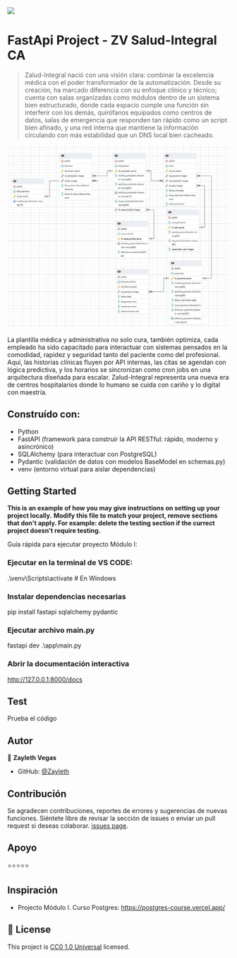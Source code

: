 ![](https://img.shields.io/badge/Uneweb-blue)

# FastApi Project - ZV Salud-Integral CA 

> Zalud-Integral nació con una visión clara: combinar la excelencia médica con el poder transformador de la automatización. Desde su creación, ha marcado diferencia con su enfoque clínico y técnico; cuenta con salas organizadas como módulos dentro de un sistema bien estructurado, donde cada espacio cumple una función sin interferir con los demás, quirófanos equipados como centros de datos, salas de emergencia que responden tan rápido como un script bien afinado, y una red interna que mantiene la información circulando con más estabilidad que un DNS local bien cacheado.

![screenshot](./cap_bd.JPG)

La plantilla médica y administrativa no solo cura, también optimiza, cada empleado ha sido capacitado para interactuar con sistemas pensados en la comodidad, rapidez y seguridad tanto del paciente como del profesional. Aquí, las historias clínicas fluyen por API internas, las citas se agendan con lógica predictiva, y los horarios se sincronizan como cron jobs en una arquitectura diseñada para escalar. Zalud-Integral representa una nueva era de centros hospitalarios donde lo humano se cuida con cariño y lo digital con maestría. 

## Construído con: 

- Python
- FastAPI (framework para construir la API RESTful: rápido, moderno y asincrónico)
- SQLAlchemy (para interactuar con PostgreSQL)
- Pydantic	(validación de datos con modelos BaseModel en schemas.py)
- venv (entorno virtual para aislar dependencias)

## Getting Started

**This is an example of how you may give instructions on setting up your project locally.**
**Modify this file to match your project, remove sections that don't apply. For example: delete the testing section if the currect project doesn't require testing.**


Guía rápida para ejecutar proyecto Módulo I:
### Ejecutar en la terminal de VS CODE:
.\venv\Scripts\activate # En Windows

### Instalar dependencias necesarias
pip install fastapi sqlalchemy pydantic

### Ejecutar archivo main.py
fastapi dev .\app\main.py

### Abrir la documentación interactiva
http://127.0.0.1:8000/docs

## Test
Prueba el código

## Autor

👤 **Zayleth Vegas**

- GitHub: [@Zayleth](https://github.com/Zayleth)

## Contribución

Se agradecen contribuciones, reportes de errores y sugerencias de nuevas funciones. Siéntete libre de revisar la sección de issues o enviar un pull request si deseas colaborar. [issues page](issues/).

## Apoyo

⭐⭐⭐⭐⭐

## Inspiración

- Projecto Módulo I. Curso Postgres: https://postgres-course.vercel.app/ 

## 📝 License

This project is [CC0 1.0 Universal](LICENSE) licensed.